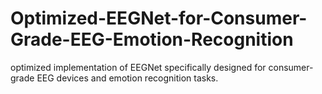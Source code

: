 # Optimized-EEGNet-for-Consumer-Grade-EEG-Emotion-Recognition
optimized implementation of EEGNet specifically designed for consumer-grade EEG devices and emotion recognition tasks.
